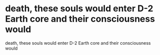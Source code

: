 # death, these souls would enter D-2 Earth core and their consciousness would

death, these souls would enter D-2 Earth core and their consciousness would